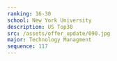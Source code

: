 ```yaml
---
ranking: 16-30
school: New York University
description: US Top30
src: /assets/offer_update/090.jpg
major: Technology Managment
sequence: 117
---
```

